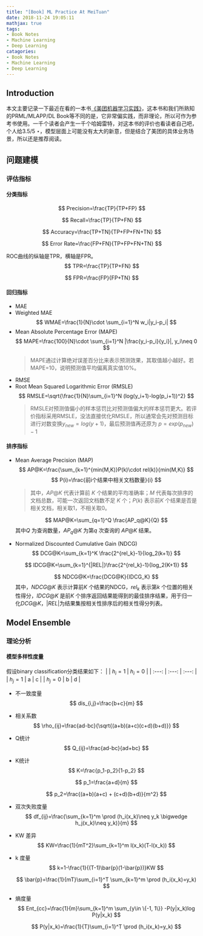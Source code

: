 ```yaml
---
title: "[Book] ML Practice At MeiTuan"
date: 2018-11-24 19:05:11
mathjax: true
tags:
- Book Notes
- Machine Learning
- Deep Learning
catagories:
- Book Notes
- Machine Learning
- Deep Learning
---
```

## Introduction
本文主要记录一下最近在看的一本书[《美团机器学习实践》](https://book.douban.com/subject/30243136/)，这本书和我们所熟知的PRML/MLAPP/DL Book等不同的是，它非常偏实践，而非理论，所以可作为参考书使用。一千个读者会产生一千个哈姆雷特，对这本书的评价也看读者自己吧，个人给3.5/5 $\star$，模型层面上可能没有太大的新意，但是结合了美团的具体业务场景，所以还是推荐阅读。


## 问题建模
### 评估指标
#### 分类指标
$$
Precision=\frac{TP}{TP+FP}
$$

$$
Recall=\frac{TP}{TP+FN}
$$

$$
Accuracy=\frac{TP+TN}{TP+FP+FN+TN}
$$

$$
Error Rate=\frac{FP+FN}{TP+FP+FN+TN}
$$

ROC曲线的纵轴是TPR，横轴是FPR。
$$
TPR=\frac{TP}{TP+FN}
$$

$$
FPR=\frac{FP}{FP+TN}
$$

#### 回归指标
* MAE
* Weighted MAE
  $$
  WMAE=\frac{1}{N}\cdot \sum_{i=1}^N w_i|y_i-p_i|
  $$
* Mean Absolute Percentage Error (MAPE)
  $$
  MAPE=\frac{100}{N}\cdot \sum_{i=1}^N |\frac{y_i-p_i}{y_i}|, y_i\neq 0
  $$
  > MAPE通过计算绝对误差百分比来表示预测效果，其取值越小越好。若MAPE=10，说明预测值平均偏离真实值10%。
* RMSE
* Root Mean Squared Logarithmic Error (RMSLE)
  $$
  RMSLE=\sqrt{\frac{1}{N}\sum_{i=1}^N (log(y_i+1)-log(p_i+1))^2}
  $$
  > RMSLE对预测值偏小的样本惩罚比对预测值偏大的样本惩罚更大。若评价指标采用RMSLE，没法直接优化RMSLE，所以通常会先对预测目标进行对数变换$y_{new}=log(y+1)$，最后预测值再还原为 $p=exp(p_{new})-1$

#### 排序指标
* Mean Average Precision (MAP)
  $$
  AP@K=\frac{\sum_{k=1}^{min(M,K)}P(k)\cdot rel(k)}{min(M,K)}
  $$
  $$
  P(i)=\frac{前i个结果中相关文档数量}{i}
  $$
  > 其中，$AP@K$ 代表计算前 $K$ 个结果的平均准确率；$M$ 代表每次排序的文档总数，可能一次返回文档数不足 $K$ 个；$P(k)$ 表示前$K$ 个结果是否是相关文档，相关取1，不相关取0。

  $$
  MAP@K=\sum_{q=1}^Q \frac{AP_q@K}{Q}
  $$
  其中$Q$ 为查询数量，$AP_q@K$ 为第$q$ 次查询的 $AP@K$ 结果。

* Normalized Discounted Cumulative Gain (NDCG)
  $$
  DCG@K=\sum_{k=1}^K \frac{2^{rel_k}-1}{log_2(k+1)}
  $$

  $$
  IDCG@K=\sum_{k=1}^{|REL|}\frac{2^{rel_k}-1}{log_2(K+1)}
  $$

  $$
  NDCG@K=\frac{DCG@K}{IDCG_K}
  $$
  其中，$NDCG@K$ 表示计算前$K$ 个结果的NDCG，$rel_k$ 表示第$k$ 个位置的相关性得分，$IDCG@K$ 是前$K$ 个排序返回结果能得到的最佳排序结果，用于归一化$DCG@K$，$|REL|$为结果集按相关性排序后的相关性得分列表。

## Model Ensemble
### 理论分析
#### 模型多样性度量
假设binary classification分类结果如下：
|  | $h_i=1$ | $h_i=0$ |
| :---: | :---: | :---: |
| $h_j=1$ | a | c |
| $h_j=0$ | b | d |

* 不一致度量
  $$
  dis_{i,j}=\frac{b+c}{m}
  $$

* 相关系数
  $$
  \rho_{ij}=\frac{ad-bc}{\sqrt{(a+b)(a+c)(c+d)(b+d)}}
  $$

* Q统计
  $$
  Q_{ij}=\frac{ad-bc}{ad+bc}
  $$

* K统计
  $$
  K=\frac{p_1-p_2}{1-p_2}
  $$

  $$
  p_1=\frac{a+d}{m}
  $$

  $$
  p_2=\frac{(a+b)(a+c) + (c+d)(b+d)}{m^2}
  $$

* 双次失败度量
  $$
  df_{ij}=\frac{\sum_{k=1}^m \prod (h_i(x_k)\neq y_k \bigwedge h_j(x_k)\neq y_k)}{m}
  $$

* KW 差异
  $$
  KW=\frac{1}{mT^2}\sum_{k=1}^m l(x_k)(T-l(x_k))
  $$

* k 度量
  $$
  k=1-\frac{1}{(T-1)\bar{p}(1-\bar{p})}KW
  $$

  $$
  \bar{p}=\frac{1}{mT}\sum_{i=1}^T \sum_{k=1}^m \prod (h_i(x_k)=y_k)
  $$

* 熵度量
  $$
  Ent_{cc}=\frac{1}{m}\sum_{k=1}^m \sum_{y\in \{-1, 1\}} -P(y|x_k)log P(y|x_k)
  $$

  $$
  P(y|x_k)=\frac{1}{T}\sum_{i=1}^T \prod (h_i(x_k)=y_k)
  $$